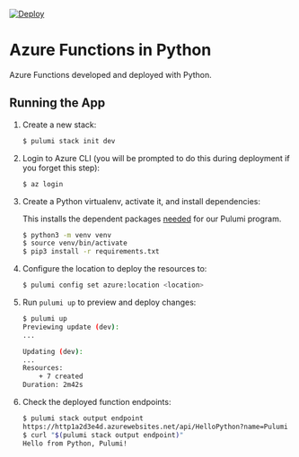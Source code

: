 [![Deploy](https://get.pulumi.com/new/button.svg)](https://app.pulumi.com/new)

# Azure Functions in Python

Azure Functions developed and deployed with Python.

## Running the App

1. Create a new stack:

    ```bash
    $ pulumi stack init dev
    ```

1. Login to Azure CLI (you will be prompted to do this during deployment if you forget this step):

    ```bash
    $ az login
    ```

1. Create a Python virtualenv, activate it, and install dependencies:

    This installs the dependent packages [needed](https://www.pulumi.com/docs/intro/concepts/how-pulumi-works/) for our Pulumi program.

    ```bash
    $ python3 -m venv venv
    $ source venv/bin/activate
    $ pip3 install -r requirements.txt
    ```

1. Configure the location to deploy the resources to:

    ```bash
    $ pulumi config set azure:location <location>
    ```

1. Run `pulumi up` to preview and deploy changes:

    ```bash
    $ pulumi up
    Previewing update (dev):
    ...

    Updating (dev):
    ...
    Resources:
        + 7 created
    Duration: 2m42s
    ```

1. Check the deployed function endpoints:

    ```bash
    $ pulumi stack output endpoint
    https://http1a2d3e4d.azurewebsites.net/api/HelloPython?name=Pulumi
    $ curl "$(pulumi stack output endpoint)"
    Hello from Python, Pulumi!
    ```
